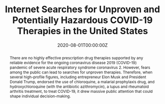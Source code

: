 ---
title: "Internet Searches for Unproven and Potentially Hazardous COVID-19 Therapies in the United States"

authors:
- "Michael Liu"
- "admin"
- "Mark Dredze"
- "Aaron S. Kesselheim"
- "John W. Ayers"
date: "2020-08-01T00:00:00Z"
doi: "10.1001/jamainternmed.2020.1764"
venue: "JAMA Internal Medicine"
publishDate: "2017-01-01T00:00:00Z"
publication_types: ["2"]
abstract: "There are no highly effective prescription drug therapies supported by any reliable evidence for the ongoing coronavirus disease 2019 (COVID-19) pandemic of severe acute respiratory syndrome coronavirus 2. However, fears among the public can lead to searches for unproven therapies. Therefore, when several high-profile figures, including entrepreneur Elon Musk and President Donald Trump, endorsed the use of chloroquine, a malarial prophylaxis drug, and hydroxychloroquine (with the antibiotic azithromycin), a lupus and rheumatoid arthritis treatment, to treat COVID-19, it drew massive public attention that could shape individual decision-making."
summary: "Liu, M., Caputi, T. L., Dredze, M., Kesselheim, A. S., & Ayers, J. W. (2020). Internet Searches for Unproven COVID-19 Therapies in the United States. JAMA Internal Medicine, 180(8), 1116. doi:10.1001/jamainternmed.2020.1764"
tags: 
featured: false
links:
- name: Paper Link
  url: "https://jamanetwork.com/journals/jamainternalmedicine/fullarticle/2765361"
url_pdf: "/files/JINT-2021.pdf"
image:
  focal_point: ""
  preview_only: false
---